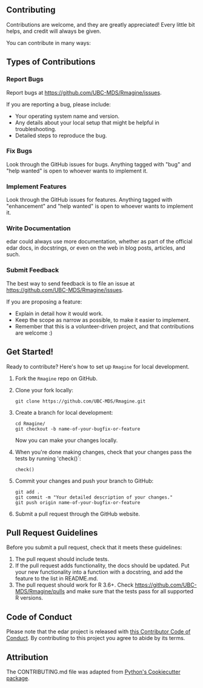 ## Contributing

Contributions are welcome, and they are greatly appreciated! Every little bit
helps, and credit will always be given.

You can contribute in many ways:

## Types of Contributions


### Report Bugs

Report bugs at https://github.com/UBC-MDS/Rmagine/issues.

If you are reporting a bug, please include:

* Your operating system name and version.
* Any details about your local setup that might be helpful in troubleshooting.
* Detailed steps to reproduce the bug.

### Fix Bugs

Look through the GitHub issues for bugs. Anything tagged with "bug" and "help
wanted" is open to whoever wants to implement it.

### Implement Features

Look through the GitHub issues for features. Anything tagged with "enhancement"
and "help wanted" is open to whoever wants to implement it.

### Write Documentation

edar could always use more documentation, whether as part of the
official edar docs, in docstrings, or even on the web in blog posts,
articles, and such.

### Submit Feedback

The best way to send feedback is to file an issue at https://github.com/UBC-MDS/Rmagine/issues.

If you are proposing a feature:

* Explain in detail how it would work.
* Keep the scope as narrow as possible, to make it easier to implement.
* Remember that this is a volunteer-driven project, and that contributions
  are welcome :)

## Get Started!

Ready to contribute? Here's how to set up `Rmagine` for local development.

1. Fork the `Rmagine` repo on GitHub.

2. Clone your fork locally:

	```
	git clone https://github.com/UBC-MDS/Rmagine.git
	```

3. Create a branch for local development:

	```
	cd Rmagine/
	git checkout -b name-of-your-bugfix-or-feature
	```

   	Now you can make your changes locally.

4. When you're done making changes, check that your changes pass the tests by running 'check()`:

	```
	check()
	```

5. Commit your changes and push your branch to GitHub:

	```
	git add .
	git commit -m "Your detailed description of your changes."
	git push origin name-of-your-bugfix-or-feature
	```

7. Submit a pull request through the GitHub website.

## Pull Request Guidelines

Before you submit a pull request, check that it meets these guidelines:

1. The pull request should include tests.
2. If the pull request adds functionality, the docs should be updated. Put
   your new functionality into a function with a docstring, and add the
   feature to the list in README.md.
3. The pull request should work for R 3.6+. Check https://github.com/UBC-MDS/Rmagine/pulls and make sure that the tests pass for all supported R versions.

## Code of Conduct

Please note that the edar project is released with [this Contributor Code of Conduct](CONDUCT.md). By contributing to this project you agree to abide by its terms.

## Attribution

The CONTRIBUTING.md file was adapted from [Python's Cookiecutter package](https://github.com/audreyr/cookiecutter-pypackage). 
